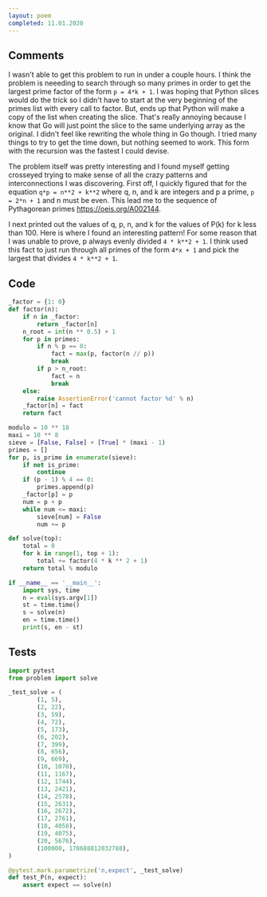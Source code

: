 ```yaml
---
layout: poem
completed: 11.01.2020
---
```


## Comments

I wasn't able to get this problem to run in under a couple hours.  I think the
problem is neeeding to search through so many primes in order to get the
largest prime factor of the form `p = 4*k + 1`.  I was hoping that Python
slices would do the trick so I didn't have to start at the very beginning of
the primes list with every call to factor.  But, ends up that Python will make
a copy of the list when creating the slice.  That's really annoying because I
know that Go will just point the slice to the same underlying array as the
original.  I didn't feel like rewriting the whole thing in Go though.  I tried
many things to try to get the time down, but nothing seemed to work.  This form
with the recursion was the fastest I could devise.

The problem itself was pretty interesting and I found myself getting crosseyed
trying to make sense of all the crazy patterns and interconnections I was
discovering.  First off, I quickly figured that for the equation `q*p = n**2 +
k**2` where q, n, and k are integers and p a prime, `p = 2*n + 1` and n must be
even.  This lead me to the sequence of Pythagorean primes
https://oeis.org/A002144.

I next printed out the values of q, p, n, and k for the values of P(k) for k
less than 100.  Here is where I found an interesting pattern!  For some reason
that I was unable to prove, p always evenly divided `4 * k**2 + 1`.  I think
used this fact to just run through all primes of the form `4*x + 1` and pick
the largest that divides `4 * k**2 + 1`.

## Code

```python
_factor = {1: 0}
def factor(n):
    if n in _factor:
        return _factor[n]
    n_root = int(n ** 0.5) + 1
    for p in primes:
        if n % p == 0:
            fact = max(p, factor(n // p))
            break
        if p > n_root:
            fact = n
            break
    else:
        raise AssertionError('cannot factor %d' % n)
    _factor[n] = fact
    return fact

modulo = 10 ** 18
maxi = 10 ** 8
sieve = [False, False] + [True] * (maxi - 1)
primes = []
for p, is_prime in enumerate(sieve):
    if not is_prime:
        continue
    if (p - 1) % 4 == 0:
        primes.append(p)
    _factor[p] = p
    num = p + p
    while num <= maxi:
        sieve[num] = False
        num += p

def solve(top):
    total = 0
    for k in range(1, top + 1):
        total += factor(4 * k ** 2 + 1)
    return total % modulo

if __name__ == '__main__':
    import sys, time
    n = eval(sys.argv[1])
    st = time.time()
    s = solve(n)
    en = time.time()
    print(s, en - st)
```

## Tests

```python
import pytest
from problem import solve

_test_solve = (
        (1, 5),
        (2, 22),
        (3, 59),
        (4, 72),
        (5, 173),
        (6, 202),
        (7, 399),
        (8, 656),
        (9, 669),
        (10, 1070),
        (11, 1167),
        (12, 1744),
        (13, 2421),
        (14, 2578),
        (15, 2631),
        (16, 2672),
        (17, 2761),
        (18, 4058),
        (19, 4075),
        (20, 5676),
        (100000, 178688812032788),
)

@pytest.mark.parametrize('n,expect', _test_solve)
def test_P(n, expect):
    assert expect == solve(n)
```
